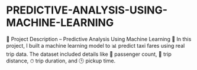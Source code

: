 # PREDICTIVE-ANALYSIS-USING-MACHINE-LEARNING
🚖 Project Description – Predictive Analysis Using Machine Learning 🤖  In this project, I built a machine learning model to 📊 predict taxi fares using real trip data. The dataset included details like 👥 passenger count, 📏 trip distance, ⏱ trip duration, and 🕒 pickup time. 
